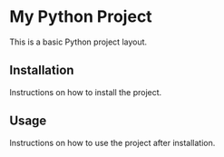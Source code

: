 # My Python Project

This is a basic Python project layout.

## Installation

Instructions on how to install the project.

## Usage

Instructions on how to use the project after installation.